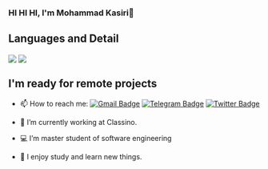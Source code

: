 ### HI HI HI, I'm Mohammad Kasiri👋

## Languages and Detail

<p>
    <img align="center" src="https://github-readme-stats.vercel.app/api?username=mohammad-kasiri&theme=tokyonight&show_icons=true"/>
    <img align="center" src="https://github-readme-stats.vercel.app/api/top-langs/?username=mohammad-kasiri&theme=tokyonight&show_icons=true"/>
</p>
    
## I'm ready for remote projects    
- 📫 How to reach me: 
[![Gmail Badge](https://img.shields.io/badge/-Gmail-red?style=flat&logo=gmail&logoColor=white&link=mohammad.kasirey@gmail.com)](mailto:mohammad.kasirey@gmail.com)
[![Telegram Badge](https://img.shields.io/badge/-Telegram-blue?style=flat&logo=telegram&logoColor=white&link=https://t.me/MohammadKasiri)](https://t.me/MohammadKasiri)
[![Twitter Badge](https://img.shields.io/badge/-Twitter-blue?style=flat&logo=twitter&logoColor=white&link=https://twitter.com/kmohamad129)](https://twitter.com/kmohamad129)



- 🔭 I’m currently working at Classino.
- 💻 I’m master student of software engineering
- 💬 I enjoy study and learn new things.
